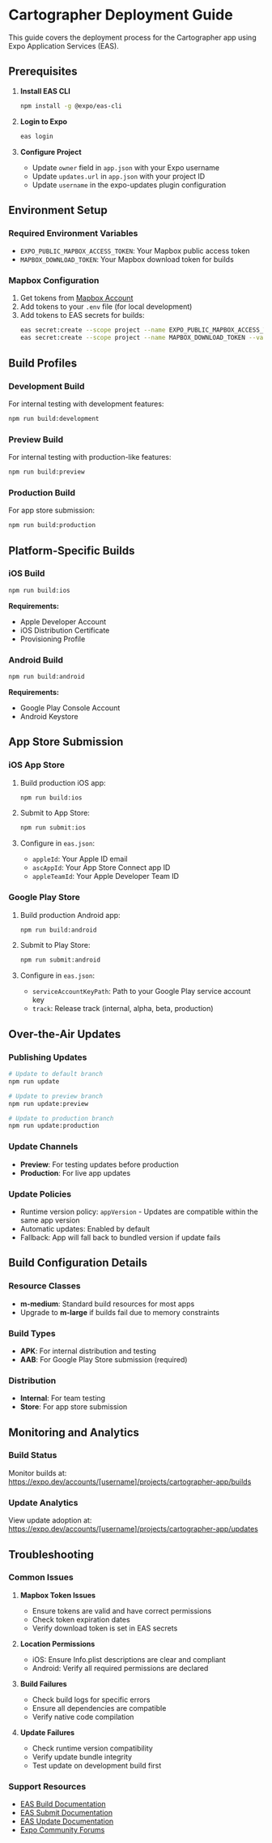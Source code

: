 # Cartographer Deployment Guide

This guide covers the deployment process for the Cartographer app using Expo Application Services (EAS).

## Prerequisites

1. **Install EAS CLI**
   ```bash
   npm install -g @expo/eas-cli
   ```

2. **Login to Expo**
   ```bash
   eas login
   ```

3. **Configure Project**
   - Update `owner` field in `app.json` with your Expo username
   - Update `updates.url` in `app.json` with your project ID
   - Update `username` in the expo-updates plugin configuration

## Environment Setup

### Required Environment Variables
- `EXPO_PUBLIC_MAPBOX_ACCESS_TOKEN`: Your Mapbox public access token
- `MAPBOX_DOWNLOAD_TOKEN`: Your Mapbox download token for builds

### Mapbox Configuration
1. Get tokens from [Mapbox Account](https://account.mapbox.com/access-tokens/)
2. Add tokens to your `.env` file (for local development)
3. Add tokens to EAS secrets for builds:
   ```bash
   eas secret:create --scope project --name EXPO_PUBLIC_MAPBOX_ACCESS_TOKEN --value your_public_token
   eas secret:create --scope project --name MAPBOX_DOWNLOAD_TOKEN --value your_download_token
   ```

## Build Profiles

### Development Build
For internal testing with development features:
```bash
npm run build:development
```

### Preview Build
For internal testing with production-like features:
```bash
npm run build:preview
```

### Production Build
For app store submission:
```bash
npm run build:production
```

## Platform-Specific Builds

### iOS Build
```bash
npm run build:ios
```

**Requirements:**
- Apple Developer Account
- iOS Distribution Certificate
- Provisioning Profile

### Android Build
```bash
npm run build:android
```

**Requirements:**
- Google Play Console Account
- Android Keystore

## App Store Submission

### iOS App Store
1. Build production iOS app:
   ```bash
   npm run build:ios
   ```

2. Submit to App Store:
   ```bash
   npm run submit:ios
   ```

3. Configure in `eas.json`:
   - `appleId`: Your Apple ID email
   - `ascAppId`: Your App Store Connect app ID
   - `appleTeamId`: Your Apple Developer Team ID

### Google Play Store
1. Build production Android app:
   ```bash
   npm run build:android
   ```

2. Submit to Play Store:
   ```bash
   npm run submit:android
   ```

3. Configure in `eas.json`:
   - `serviceAccountKeyPath`: Path to your Google Play service account key
   - `track`: Release track (internal, alpha, beta, production)

## Over-the-Air Updates

### Publishing Updates
```bash
# Update to default branch
npm run update

# Update to preview branch
npm run update:preview

# Update to production branch
npm run update:production
```

### Update Channels
- **Preview**: For testing updates before production
- **Production**: For live app updates

### Update Policies
- Runtime version policy: `appVersion` - Updates are compatible within the same app version
- Automatic updates: Enabled by default
- Fallback: App will fall back to bundled version if update fails

## Build Configuration Details

### Resource Classes
- **m-medium**: Standard build resources for most apps
- Upgrade to **m-large** if builds fail due to memory constraints

### Build Types
- **APK**: For internal distribution and testing
- **AAB**: For Google Play Store submission (required)

### Distribution
- **Internal**: For team testing
- **Store**: For app store submission

## Monitoring and Analytics

### Build Status
Monitor builds at: https://expo.dev/accounts/[username]/projects/cartographer-app/builds

### Update Analytics
View update adoption at: https://expo.dev/accounts/[username]/projects/cartographer-app/updates

## Troubleshooting

### Common Issues

1. **Mapbox Token Issues**
   - Ensure tokens are valid and have correct permissions
   - Check token expiration dates
   - Verify download token is set in EAS secrets

2. **Location Permissions**
   - iOS: Ensure Info.plist descriptions are clear and compliant
   - Android: Verify all required permissions are declared

3. **Build Failures**
   - Check build logs for specific errors
   - Ensure all dependencies are compatible
   - Verify native code compilation

4. **Update Failures**
   - Check runtime version compatibility
   - Verify update bundle integrity
   - Test update on development build first

### Support Resources
- [EAS Build Documentation](https://docs.expo.dev/build/introduction/)
- [EAS Submit Documentation](https://docs.expo.dev/submit/introduction/)
- [EAS Update Documentation](https://docs.expo.dev/eas-update/introduction/)
- [Expo Community Forums](https://forums.expo.dev/)